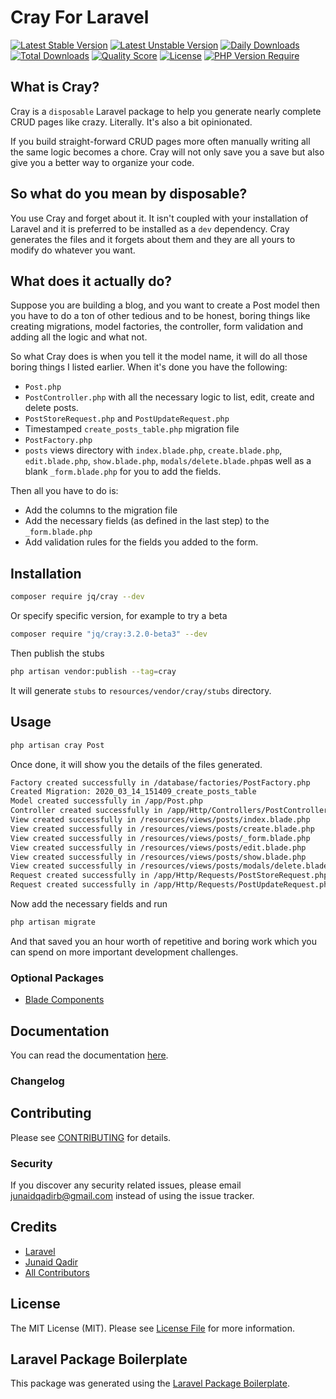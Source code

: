 # Cray For Laravel
[![Latest Stable Version](http://poser.pugx.org/jq/cray/v)](https://packagist.org/packages/jq/cray)
[![Latest Unstable Version](http://poser.pugx.org/jq/cray/v/unstable)](https://packagist.org/packages/jq/cray)
[![Daily Downloads](http://poser.pugx.org/jq/cray/d/daily)](https://packagist.org/packages/jq/cray)
[![Total Downloads](http://poser.pugx.org/jq/cray/downloads)](https://packagist.org/packages/jq/cray)
[![Quality Score](https://img.shields.io/scrutinizer/g/junaidqadirb/cray.svg?style=flat-square)](https://scrutinizer-ci.com/g/junaidqadirb/cray)
[![License](http://poser.pugx.org/jq/cray/license)](https://packagist.org/packages/jq/cray)
[![PHP Version Require](http://poser.pugx.org/jq/cray/require/php)](https://packagist.org/packages/jq/cray)


## What is Cray?

Cray is a `disposable` Laravel package to help you generate nearly complete CRUD pages like crazy. Literally. It's also a bit opinionated.



If you build straight-forward CRUD pages more often manually writing all the same logic becomes a chore. Cray will not only save you a save but also give you a better way to organize your code.



## So what do you mean by disposable?

You use Cray and forget about it. It isn't coupled with your installation of Laravel and it is preferred to be installed as a `dev` dependency. Cray generates the files and it forgets about them and they are all yours to modify do whatever you want.



## What does it actually do?

Suppose you are building a blog, and you want to create a Post model then you have to do a ton of other tedious and to be honest, boring things like creating migrations, model factories, the controller, form validation and adding all the logic and what not.



So what Cray does is when you tell it the model name, it will do all those boring things I listed earlier. When it's done you have the following:

- `Post.php`
- `PostController.php` with all the necessary logic to list, edit, create and delete posts.
- `PostStoreRequest.php` and `PostUpdateRequest.php` 
- Timestamped `create_posts_table.php` migration file
- `PostFactory.php`
- `posts` views directory with `index.blade.php`, `create.blade.php`, `edit.blade.php`, `show.blade.php`, `modals/delete.blade.php`as well as a blank `_form.blade.php` for you to add the fields.



 Then all you have to do is: 

- Add the columns to the migration file
- Add the necessary fields (as defined in the last step) to the `_form.blade.php`
- Add validation rules for the fields you added to the form.



## Installation

```bash
composer require jq/cray --dev
```
Or specify specific version, for example to try a beta

```bash
composer require "jq/cray:3.2.0-beta3" --dev
```

Then publish the stubs

```bash
php artisan vendor:publish --tag=cray
```

It will generate `stubs` to `resources/vendor/cray/stubs` directory.



## Usage

```bash
php artisan cray Post
```

Once done, it will show you the details of the files generated.

```bash
Factory created successfully in /database/factories/PostFactory.php
Created Migration: 2020_03_14_151409_create_posts_table
Model created successfully in /app/Post.php
Controller created successfully in /app/Http/Controllers/PostController.php
View created successfully in /resources/views/posts/index.blade.php
View created successfully in /resources/views/posts/create.blade.php
View created successfully in /resources/views/posts/_form.blade.php
View created successfully in /resources/views/posts/edit.blade.php
View created successfully in /resources/views/posts/show.blade.php
View created successfully in /resources/views/posts/modals/delete.blade.php
Request created successfully in /app/Http/Requests/PostStoreRequest.php
Request created successfully in /app/Http/Requests/PostUpdateRequest.php
```

Now add the necessary fields and run

```bash
php artisan migrate
```

And that saved you an hour worth of repetitive and boring work which you can spend on more important development challenges.

### Optional Packages
 - [Blade Components](https://github.com/JunaidQadirB/blade-components)

## Documentation
You can read the documentation [here](https://junaidqadirb.github.io/cray/).

### Changelog

## Contributing

Please see [CONTRIBUTING](CONTRIBUTING.md) for details.

### Security

If you discover any security related issues, please email junaidqadirb@gmail.com instead of using the issue tracker.

## Credits

- [Laravel](https://github.com/laravel)
- [Junaid Qadir](https://github.com/junaidqadirb)
- [All Contributors](../../contributors)

## License

The MIT License (MIT). Please see [License File](LICENSE.md) for more information.

## Laravel Package Boilerplate

This package was generated using the [Laravel Package Boilerplate](https://laravelpackageboilerplate.com).
